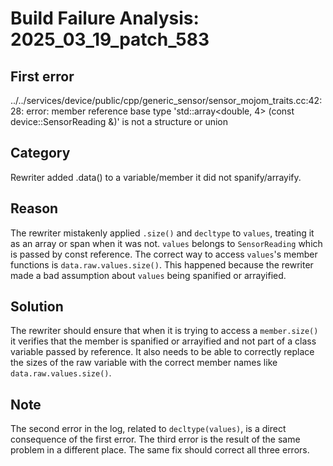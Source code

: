 # Build Failure Analysis: 2025_03_19_patch_583

## First error

../../services/device/public/cpp/generic_sensor/sensor_mojom_traits.cc:42:28: error: member reference base type 'std::array<double, 4> (const device::SensorReading &)' is not a structure or union

## Category
Rewriter added .data() to a variable/member it did not spanify/arrayify.

## Reason
The rewriter mistakenly applied `.size()` and `decltype` to `values`, treating it as an array or span when it was not. `values` belongs to `SensorReading` which is passed by const reference. The correct way to access `values`'s member functions is `data.raw.values.size()`. This happened because the rewriter made a bad assumption about `values` being spanified or arrayified.

## Solution
The rewriter should ensure that when it is trying to access a `member.size()` it verifies that the member is spanified or arrayified and not part of a class variable passed by reference. It also needs to be able to correctly replace the sizes of the raw variable with the correct member names like `data.raw.values.size()`.

## Note
The second error in the log, related to `decltype(values)`, is a direct consequence of the first error. The third error is the result of the same problem in a different place. The same fix should correct all three errors.